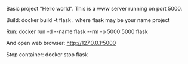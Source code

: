 Basic project "Hello world".
This is a www server running on port 5000.

Build:
docker build -t flask .
where flask may be your name project

Run:
docker run -d --name flask --rm -p 5000:5000 flask

And open web browser: http://127.0.0.1:5000

Stop container:
docker stop flask
